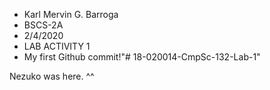 - Karl Mervin G. Barroga
- BSCS-2A
- 2/4/2020
- LAB ACTIVITY 1
- My first Github commit!"# 18-020014-CmpSc-132-Lab-1" 

Nezuko was here. ^^
